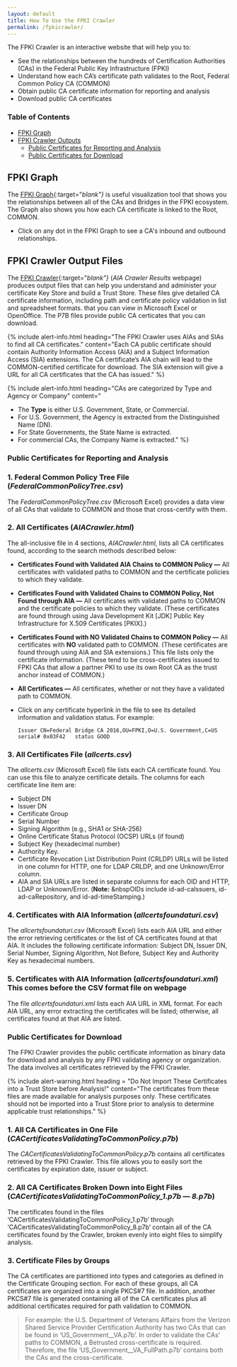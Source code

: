 ```yaml
---
layout: default 
title: How To Use the FPKI Crawler
permalink: /fpkicrawler/
---
```


The FPKI Crawler is an interactive website that will help you to:

* See the relationships between the hundreds of Certification Authorities (CAs) in the Federal Public Key Infrastructure (FPKI)
* Understand how each CA’s certificate path validates to the Root, Federal Common Policy CA (COMMON)
* Obtain public CA certificate information for reporting and analysis
* Download public CA certificates

### Table of Contents
<!--This intro didn't fully encapsulate all that the FPKI Crawler does, so I added the rest--hopefully correct. -->  
<!--This is a TOC for reader navigation--LaChelle prefers.-->
* [FPKI Graph](#fpki-graph)
* [FPKI Crawler Outputs](#fpki-crawler-outputs)
  * [Public Certificates for Reporting and Analysis](#public-certificates-for-reporting-and-analysis)
  * [Public Certificates for Download](#public-certificates-for-download)

## FPKI Graph

The [FPKI Graph](https://fpki-graph.fpki-lab.gov/){:target="_blank"}_ is useful visualization tool that shows you the relationships between all of the CAs and Bridges in the FPKI ecosystem. The Graph also shows you how each CA certificate is linked to the Root, COMMON.

* Click on any dot in the FPKI Graph to see a CA's inbound and outbound relationships. 

## FPKI Crawler Output Files

The [FPKI Crawler](https://fpki-graph.fpki-lab.gov/crawler/){:target="_blank"}_ (_AIA Crawler Results_ webpage) produces output files that can help you understand and administer your certificate Key Store and build a Trust Store. These files give detailed CA certificate information, including path and certificate policy validation in list and spreadsheet formats. that you can view in Microsoft Excel or OpenOffice. The P7B files provide public CA certicates that you can download.

{% include alert-info.html heading="The FPKI Crawler uses AIAs and SIAs to find all CA certificates." content="Each CA public certificate should contain Authority Information Access (AIA) and a Subject Information Access (SIA) extensions. The CA certificate’s AIA chain will lead to the COMMON-certified certificate for download. The SIA extension will give a URL for all CA certificates that the CA has issued." %} 

{% include alert-info.html heading="CAs are categorized by Type and Agency or Company" content="

* The **Type** is either U.S. Government, State, or Commercial.
* For U.S. Government, the Agency is extracted from the Distinguished Name (DN). 
* For State Governments, the State Name is extracted. 
* For commercial CAs, the Company Name is extracted." %}

### Public Certificates for Reporting and Analysis

### 1. Federal Common Policy Tree File (_FederalCommonPolicyTree.csv_)

The _FederalCommonPolicyTree.csv_ (Microsoft Excel) provides a data view of all CAs that validate to COMMON and those that cross-certify with them. <!--Below in allcerts.csv we say "raw data in a spreadsheet." For consistency which is better?-->

### 2. All Certificates (_AIACrawler.html_)

The all-inclusive file in 4 sections, _AIACrawler.html_, lists all CA certificates found, according to the search methods described below:

* **Certificates Found with Validated AIA Chains to COMMON Policy &mdash;** All certificates with validated paths to COMMON and the certificate policies to which they validate. 

* **Certificates Found with Validated Chains to COMMON Policy, Not Found through AIA &mdash;** All certificates with validated paths to COMMON and the certificate policies to which they validate. (These certificates are found through using Java Development Kit [JDK] Public Key Infrastructure for X.509 Certificates [PKIX].)  <!--Why is the JDX PKIX method used in addition to AIA and SIA extensions? Does it find certificates that wouldn't otherwise be found for some reason?--> 

* **Certificates Found with NO Validated Chains to COMMON Policy &mdash;** All certificates with **NO** validated path to COMMON. (These certificates are found through using AIA and SIA extensions.) This file lists only the certificate information. (These tend to be cross-certificates issued to FPKI CAs<!--CAs?--> that allow a partner PKI to use its own Root CA as the trust anchor instead of COMMON.)

* **All Certificates &mdash;** All certificates, whether or not they have a validated path to COMMON. <!--How are these found--AIA and SIA extensions or other method?-->

* Click on any certificate hyperlink in the file to see its detailed information and validation status. For example:

   ```
  Issuer CN=Federal Bridge CA 2016,OU=FPKI,O=U.S. Government,C=US serial# 0x03F42   status GOOD
   ```

<!--XML format output file should come here, based on order on FPKI Crawler (AIA Crawler Results) webpage shows this precedes CSV file.-->

### 3. All Certificates File (_allcerts.csv_)

The _allcerts.csv_ (Microsoft Excel) file lists each CA certificate found. You can use this file to analyze certificate details. The columns for each certificate line item are:

* Subject DN
* Issuer DN
* Certificate Group
* Serial Number
* Signing Algorithm (e.g., SHA1 or SHA-256)
* Online Certificate Status Protocol (OCSP) URLs (if found) 
* Subject Key (hexadecimal number)
* Authority Key.<!--I don't see this in the file. Where does it appear? Are Subject Key and Authority Key the same thing here? Should Authority Key be on a separate line?-->
* Certificate Revocation List Distribution Point (CRLDP) URLs will be listed in one column for HTTP, one for LDAP CRLDP, and one Unknown/Error column. <!--Don't understand what this is telling the reader.-->
* AIA and SIA URLs are listed in separate columns for each OID and HTTP, LDAP or Unknown/Error. <!--Don't understand what this is telling the reader.-->(**Note:**&nbsp;&nbspOIDs include id-ad-caIssuers, id-ad-caRepository, and id-ad-timeStamping.)

### 4. Certificates with AIA Information (_allcertsfoundaturi.csv_)

The _allcertsfoundaturi.csv_ (Microsoft Excel) lists each AIA URL and either the error retrieving certificates or the list of CA certificates found at that AIA. It includes the following certificate information: Subject DN, Issuer DN, Serial Number, Signing Algorithm, Not Before, Subject Key and Authority Key as hexadecimal numbers.

### 5. Certificates with AIA Information (_allcertsfoundaturi.xml_)   **This comes before the CSV format file on webpage**

The file _allcertsfoundaturi.xml_ lists each AIA URL in XML format. For each AIA URL, any error extracting the certificates will be listed; otherwise, all certificates found at that AIA are listed.

### Public Certificates for Download

The FPKI Crawler provides the public certificate information as binary data for download and analysis by any FPKI validating agency or organization. The data involves all certificates retrieved by the FPKI Crawler.

<!--This will be an alert warning box on the IDM.gov webpage.-->
{% include alert-warning.html heading = "Do Not Import These Certificates into a Trust Store before Analysis!" content="The certificates from these files are made available for analysis purposes only. These certificates should not be imported into a Trust Store prior to analysis to determine applicable trust relationships." %}

### 1. All CA Certificates in One File (_CACertificatesValidatingToCommonPolicy.p7b_)

The _CACertificatesValidatingToCommonPolicy.p7b_ contains all certificates retrieved by the FPKI Crawler. This file allows you to easily sort the certificates by expiration date, issuer or subject. 

### 2. All CA Certificates Broken Down into Eight Files (_CACertificatesValidatingToCommonPolicy_1.p7b_ &mdash; _8.p7b_)

The certificates found in the files ‘CACertificatesValidatingToCommonPolicy_1.p7b’ through ‘CACertificatesValidatingToCommonPolicy_8.p7b’ contain all of the CA certificates found by the Crawler, broken evenly into eight files to simplify analysis.

### 3. Certificate Files by Groups

The CA certificates are partitioned into types and categories as defined in the Certificate Grouping section. For each of these groups, all CA certificates are organized into a single PKCS#7 file. In addition, another PKCS#7 file is generated containing all of the CA certificates plus all additional certificates required for path validation to COMMON.

> For example: the U.S. Department of Veterans Affairs from the Verizon Shared Service Provider Certification Authority has two CAs that can be found in ‘US_Government__VA.p7b’. In order to validate the CAs' paths to COMMON, a Betrusted cross-certificate is required. Therefore, the file ‘US_Government__VA_FullPath.p7b’ contains both the CAs and the cross-certificate.
